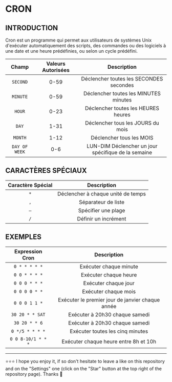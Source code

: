 # CRON

## INTRODUCTION
Cron est un programme qui permet aux utilisateurs de systèmes Unix d'exécuter automatiquement des scripts, des commandes ou des logiciels à une date et une heure prédéfinies, ou selon un cycle prédéfini.

| Champ | Valeurs Autorisées | Description |
| :---: | :---: | :---: |
| `SECOND` | 0-59 | Déclencher toutes les SECONDES secondes |
| `MINUTE` | 0-59 | Déclencher toutes les MINUTES minutes |
| `HOUR` | 0-23 | Déclencher toutes les HEURES heures |
| `DAY` | 1-31 | Déclencher tous les JOURS du mois |
| `MONTH` | 1-12 | Déclencher tous les MOIS |
| `DAY OF WEEK` | 0-6 | LUN-DIM Déclencher un jour spécifique de la semaine |

## CARACTÈRES SPÉCIAUX
| Caractère Spécial | Description |
| :---: | :---: |
| `*` | Déclencher à chaque unité de temps |
| `,` | Séparateur de liste |
| `–` | Spécifier une plage |
| `/` | Définir un incrément |

## EXEMPLES
| Expression Cron | Description |
| :---: | :---: |
| `0 * * * * *` | Exécuter chaque minute |
| `0 0 * * * *` | Exécuter chaque heure |
| `0 0 0 * * *` | Exécuter chaque jour |
| `0 0 0 0 * *` | Exécuter chaque mois |
| `0 0 0 1 1 *` | Exécuter le premier jour de janvier chaque année |
| `30 20 * * SAT` | Exécuter à 20h30 chaque samedi |
| `30 20 * * 6` | Exécuter à 20h30 chaque samedi |
| `0 */5 * * * *` | Exécuter toutes les cinq minutes |
| `0 0 8-10/1 * * *` | Exécuter chaque heure entre 8h et 10h |

***

⭐⭐⭐ I hope you enjoy it, if so don't hesitate to leave a like on this repository and on the "Settings" one (click on the "Star" button at the top right of the repository page). Thanks 🤗
